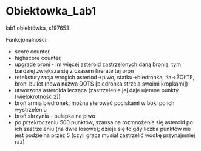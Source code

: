 # Obiektowka_Lab1
lab1 obiektówka, s197653

Funkcjonalności:
- score counter,
- highscore counter,
- upgrade broni - im więcej asteroid zastrzelonych daną bronią, tym bardziej zwiększa się z czasem firerate tej bron
- reteksturyzacja wrogich asteriod->piwo, statku->biedronka, tła->ŻÓŁTE, broni bullet (nowa nazwa DOTS [biedronka strzela swoimi kropkami])
- utworzona asteroida lecząca (zastrzelenie jej daje ujemne punkty [wielokrotność 2])
- broń armia biedronek, można sterować pociskami w boki po ich wystrzeleniu
- broń skrzynia - pułapka na piwo
- po przekroczeniu 500 punktów, szansa na rozmnożenie się asteroid po ich zastrzeleniu (na dwie losowe); dzieje się to gdy liczba punktów nie jest podzielna przez 5 (czyli gracz musiał zastrzelić wódkę przynajmniej raz)

